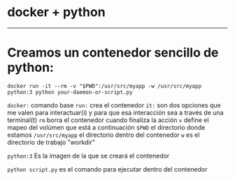 # docker + python

----
# Creamos un  contenedor sencillo de python:
 ```docker run -it --rm -v "$PWD":/usr/src/myapp -w /usr/src/myapp python:3 python your-daemon-or-script.py```

 `docker:` comando base
 `run:` crea el contenedor
 `it:` son dos opciones que me valen para interactuar(i) y para que esa interacción sea a través de una terminal(t)
 `rm` borra el contenedor cuando finaliza la acción
 `v` define el mapeo del volúmen que está a continuación
 `$PWD` el directorio donde estamos
 `/usr/src/myapp` el directorio dentro del contenedor
 `w` es el directorio de trabajo "workdir"
 
`python:3` Es la imagen de la que se creará el contenedor

 `python script.py` es el comando para ejecutar dentro del contenedor